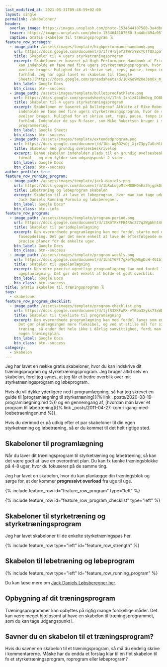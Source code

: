 ```yaml
---
last_modified_at: 2021-03-31T09:48:59+02:00
layout: single
permalink: /skabeloner/
header:
  overlay_image: https://images.unsplash.com/photo-1534644107580-3a4dbd494a95?ixlib=rb-1.2.1&ixid=eyJhcHBfaWQiOjEyMDd9&auto=format&fit=crop&w=1950&q=80
  teaser: https://images.unsplash.com/photo-1534644107580-3a4dbd494a95?ixlib=rb-1.2.1&ixid=eyJhcHBfaWQiOjEyMDd9&auto=format&fit=crop&w=400&q=80
  caption: Gratis skabelon til træningsprogram 🗓
feature_row_strength:
  - image_path: /assets/images/template/highperformancehandbook.png
    url: https://docs.google.com/document/d/1frH-5jeYzTWrxYBxYCTfQXJpafpHj1PolM_L_0oqw6c/copy?usp=sharing
    title: Skabelon til 4 ugers styrketræningsprogram
    excerpt: Skabelonen er baseret på High Performance Handbook af Eric Cressey og
      kan indeholde en fase med fire ugers styrketræningsprogram, hvor de samme
      øvelser bruges. Mulighed for at skrive sæt, reps, pause, tempo ind på
      forhånd. Jeg har også lavet en skabelon til [Google
      Sheets](https://docs.google.com/spreadsheets/d/1UxGo9W2Oe3smOx_m_VTEKyLQCHTmDuB84NEnxBjHy_4/copy?usp=sharing).
    btn_label: Google Docs
    btn_class: btn--success
  - image_path: /assets/images/template/bulletproofathlete.png
    url: https://docs.google.com/spreadsheets/d/1Tn6_Ixh1z41LRmOcg_DO8BxSyxR_VGoXWTUCitx0CbQ/copy?usp=sharingHj1PolM_L_0oqw6c/copy?usp=sharing
    title: Skabelon til 4 ugers styrketræningsprogram
    excerpt: Skabelonen er baseret på Bulletproof Athlete af Mike Robertson og kan
      indeholde en fase med fire ugers styrketræningsprogram, hvor de samme
      øvelser bruges. Mulighed for at skrive sæt, reps, pause, tempo ind på
      forhånd. Indeholder de syv R-faser, som Mike Robertson bruger i sin
      programmering.
    btn_label: Google Sheets
    btn_class: btn--success
  - image_path: /assets/images/template/extendedprogram.png
    url: https://docs.google.com/document/d/1Ns-WgBO2vQj_XjrZ3py7aGcHlUrt-zUAXtRlUS-I6Bw/copy?usp=sharing
    title: Skabelon med grundig øvelsesbeskrivelse
    excerpt: Denne skabelon indeholder plads til en grundig øvelsesbeskrivelse og
      formål - og den fylder som udgangspunkt 2 sider.
    btn_label: Google Docs
    btn_class: btn--success
author_profile: true
feature_row_running_program:
  - image_path: /assets/images/template/jack-daniels.png
    url: https://docs.google.com/document/d/1LRwLogpMtkM88HQnEa2hjgpkQmOIPIM7TcnZGM-erlQ/copy
    title: Løbetræning og løbeprogram skabelon
    excerpt: Skabelon til at lave et løbeprogram, hvor man kan tage udgangspunkt i
      Jack Daniels Running Formula og løbsberegner.
    btn_label: Google Docs*
    btn_class: btn--info
feature_row_program:
  - image_path: /assets/images/template/program-period.png
    url: https://docs.google.com/document/d/13KmTFxFFB4RhcZ77q2WgAkht4CJDg6NqZA4HdPvRKvs/copy?usp=sharing
    title: Skabelon til periodeplanlægning
    excerpt: Den overordnede programlægning kan med fordel starte med en overordnet
      faseopdeling. Det gør det mere enkelt at lave de efterfølgende mere
      præcise planer for de enkelte uger.
    btn_label: Google Docs
    btn_class: btn--success
  - image_path: /assets/images/template/program-weekly.png
    url: https://docs.google.com/document/d/1LhIYGFf7gXeYhpWSgDuH-4G1b7fXHR2aMqPRmqIL3_E/copy?usp=sharing
    title: Skabelon til ugeplanlægning
    excerpt: Den mere præcise ugentlige programlægning kan med fordel laves som en
      ugeplanlægning. Det gør det enkelt at holde et godt overblik.
    btn_label: Google Docs
    btn_class: btn--success
title: Gratis skabelon til træningsprogram 🗓
tags:
  - skabeloner
feature_row_program_checklist:
  - image_path: /assets/images/template/program-checklist.png
    url: https://docs.google.com/document/d/1jlR3XKFwPX-vYBoa3Xyks73xWDjgHP5OjuohPH51UdU/copy?usp=sharing
    title: Skabelon til tjekliste til programlægning
    excerpt: Den overordnede programlægning kan med fordel laves som en tjekliste.
      Det gør planlægningen mere fleksibel, og ved at stille mål for sin
      træning, så ender det hele ikke i dårlig samvittighed, fordi man ikke har
      nogen træningsplan.
    btn_label: Google Docs
    btn_class: btn--success
category:
  - Skabelon
---
```


Jeg har lavet en række gratis skabeloner, hvor du kan indskrive dit træningsprogram og styrketræningsprogram. Jeg bruger altid selv en skabelon, fordi jeg synes, at jeg får et bedre overblik over mit styrketræningsprogram og løbeprogram.

Hvis du vil dykke yderligere ned i programlægning, så har jeg skrevet en guide til [programlægning til styrketræning]({% link _posts/2020-08-19-programlaegning.md %}) og en gennemgang af, [hvordan man laver et program til løbetræning]({% link _posts/2011-04-27-kom-i-gang-med-loebetraeningen.md %}).

Hvis du derimod er på udkig efter et par skabeloner til din egen styrketræning og løbetræning, så er du kommet til det helt rigtige sted.

## Skabeloner til programlægning

Når du laver dit træningsprogram til styrketræning og løbetræning, så kan det være godt at lave en overordnet plan. Du kan fx tænke træningsblokke på 4-8 uger, hvor du fokuserer på de samme ting.

Jeg har lavet en skabelon, hvor du kan planlægge din træningsblok og sørge for, at der kommer **progressivt overload** fra uge til uge.

{% include feature_row id="feature_row_program" type="left" %}

{% include feature_row id="feature_row_program_checklist" type="left" %}

## Skabeloner til styrketræning og styrketræningsprogram

Jeg har lavet skabeloner til de enkelte styrketræningspas her.

{% include feature_row type="left" id="feature_row_strength" %}

## Skabelon til løbetræning og løbeprogram

{% include feature_row type="left" id="feature_row_running_program" %}

Du kan læse mere om [Jack Daniels Løbsberegner her](/loebesiden-jack-daniels-loebeberegner/).

## Opbygning af dit træningsprogram

Træningsprogrammer kan opbyttes på rigtig mange forskellige måder. Det kan være meget hjælpsomt at have en skabelon til træningsprogrammet, som du kan tage udgangspunkt i.

## Savner du en skabelon til et træningsprogram?

Hvis du savner en skabelon til et træningsprogram, så må du endelig skrive i kommentarerne. Måske har du endda et forslag klar til en flot skabelon til fx et styrketræningsprogram, roprogram eller løbeprogram?
